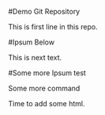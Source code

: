 #Demo Git Repository

This is first line in this repo.

#Ipsum Below

This is next text.

#Some more Ipsum test

Some more command

Time to add some html.

